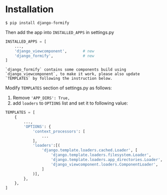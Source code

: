# Installation

```shell
$ pip install django-formify
```

Then add the app into `INSTALLED_APPS` in settings.py

```python
INSTALLED_APPS = [
    ...,
    'django_viewcomponent',       # new
    'django_formify',             # new
]
```

```{note}
`django_formify` contains some components build using `django_viewcomponent`, to make it work, please also update `TEMPLATES` by following the instruction below.
```

Modify `TEMPLATES` section of settings.py as follows:

1. Remove `'APP_DIRS': True,`
2. add `loaders` to `OPTIONS` list and set it to following value:

```python
TEMPLATES = [
    {
        ...,
        'OPTIONS': {
            'context_processors': [
                ...
            ],
            'loaders':[(
                'django.template.loaders.cached.Loader', [
                    'django.template.loaders.filesystem.Loader',
                    'django.template.loaders.app_directories.Loader',
                    'django_viewcomponent.loaders.ComponentLoader',
                ]
            )],
        },
    },
]
```
